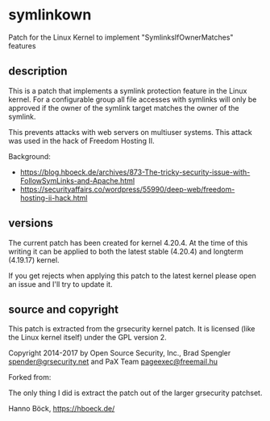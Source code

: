 # symlinkown
Patch for the Linux Kernel to implement "SymlinksIfOwnerMatches" features

description
-----------

This is a patch that implements a symlink protection feature in the Linux kernel.
For a configurable group all file accesses with symlinks will only be approved if
the owner of the symlink target matches the owner of the symlink.

This prevents attacks with web servers on multiuser systems. This attack was
used in the hack of Freedom Hosting II.

Background:
* https://blog.hboeck.de/archives/873-The-tricky-security-issue-with-FollowSymLinks-and-Apache.html
* https://securityaffairs.co/wordpress/55990/deep-web/freedom-hosting-ii-hack.html

versions
--------

The current patch has been created for kernel 4.20.4. At the time of this writing it can
be applied to both the latest stable (4.20.4) and longterm (4.19.17) kernel.

If you get rejects when applying this patch to the latest kernel please open an issue and
I'll try to update it.

source and copyright
--------------------

This patch is extracted from the grsecurity kernel patch. It is licensed (like the
Linux kernel itself) under the GPL version 2.

Copyright 2014-2017 by Open Source Security, Inc.,
Brad Spengler <spender@grsecurity.net>
and PaX Team <pageexec@freemail.hu>


Forked from:

The only thing I did is extract the patch out of the larger grsecurity patchset.

Hanno Böck, https://hboeck.de/
